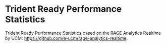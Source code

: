 # Trident Ready Performance Statistics

Trident Ready Performance Statistics based on the RAGE Analytics Realtime by UCM: https://github.com/e-ucm/rage-analytics-realtime.

